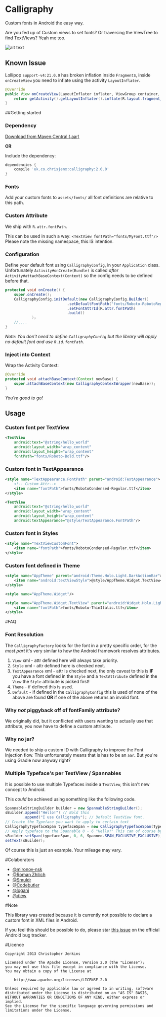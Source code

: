 Calligraphy
===========

Custom fonts in Android the easy way.

Are you fed up of Custom views to set fonts? Or traversing the ViewTree to find TextViews? Yeah me too.

![alt text](https://github.com/chrisjenx/Calligraphy/raw/master/screenshot.png "ScreenShot Of Font Samples")

## Known Issue

Lollipop `support-v4:21.0.0` has broken inflation inside `Fragment`s, inside `onCreateView` you need
to inflate using the activity `LayoutInflater`.

```java
@Override
public View onCreateView(LayoutInflater inflater, ViewGroup container, Bundle state) {
    return getActivity().getLayoutInflater().inflate(R.layout.fragment_main, container, false);
}
```

##Getting started

### Dependency

[Download from Maven Central (.aar)](http://search.maven.org/remotecontent?filepath=uk/co/chrisjenx/calligraphy/2.0.0/calligraphy-2.0.0.aar)

__OR__

Include the dependency:

```groovy
dependencies {
    compile 'uk.co.chrisjenx:calligraphy:2.0.0'
}
```
### Fonts

Add your custom fonts to `assets/fonts/` all font definitions are relative to this path. 

### Custom Attribute

We ship with `R.attr.fontPath`.

This can be used in such a way: `<TextView fontPath="fonts/MyFont.ttf"/>` Please note the missing
namespace, this IS intention.

### Configuration

Define your default font using `CalligraphyConfig`, in your `Application` class.
Unfortunately `Activity#onCreate(Bundle)` is called _after_ `Activity#attachBaseContext(Context)` so
the config needs to be defined before that.

```java
protected void onCreate() {
    super.onCreate();
    CalligraphyConfig.initDefault(new CalligraphyConfig.Builder()
                            .setDefaultFontPath("fonts/Roboto-RobotoRegular.ttf")
                            .setFontAttrId(R.attr.fontPath)
                            .build()
            );
    //....
}
```
_Note: You don't need to define `CalligraphyConfig` but the library will apply
no default font and use `R.id.fontPath`._

### Inject into Context

Wrap the Activity Context:

```java
@Override
protected void attachBaseContext(Context newBase) {
    super.attachBaseContext(new CalligraphyContextWrapper(newBase));
}
```

_You're good to go!_


## Usage

### Custom font per TextView

```xml
<TextView
    android:text="@string/hello_world"
    android:layout_width="wrap_content"
    android:layout_height="wrap_content"
    fontPath="fonts/Roboto-Bold.ttf"/>
```

### Custom font in TextAppearance


```xml
<style name="TextAppearance.FontPath" parent="android:TextAppearance">
    <!-- Custom Attr-->
    <item name="fontPath">fonts/RobotoCondensed-Regular.ttf</item>
</style>
```

```xml
<TextView
    android:text="@string/hello_world"
    android:layout_width="wrap_content"
    android:layout_height="wrap_content"
    android:textAppearance="@style/TextAppearance.FontPath"/>

```

### Custom font in Styles


```xml
<style name="TextViewCustomFont">
    <item name="fontPath">fonts/RobotoCondensed-Regular.ttf</item>
</style>
```

### Custom font defined in Theme

```xml
<style name="AppTheme" parent="android:Theme.Holo.Light.DarkActionBar">
    <item name="android:textViewStyle">@style/AppTheme.Widget.TextView</item>
</style>

<style name="AppTheme.Widget"/>

<style name="AppTheme.Widget.TextView" parent="android:Widget.Holo.Light.TextView">
    <item name="fontPath">fonts/Roboto-ThinItalic.ttf</item>
</style>
```


#FAQ

### Font Resolution 

The `CalligraphyFactory` looks for the font in a pretty specific order, for the _most part_ it's
 very similar to how the Android framework resolves attributes.
 
1. `View` xml - attr defined here will always take priority.
2. `Style` xml - attr defined here is checked next.
3. `TextAppearance` xml - attr is checked next, the only caveat to this is **IF** you have a font 
 defined in the `Style` and a `TextAttribute` defined in the `View` the `Style` attribute is picked first!
4. `Theme` - if defined this is used.
5. `Default` - if defined in the `CalligraphyConfig` this is used of none of the above are found 
**OR** if one of the above returns an invalid font. 

### Why *not* piggyback off of fontFamily attribute?

We originally did, but it conflicted with users wanting to actually use that attribute, you now 
have to define a custom attribute.

### Why no jar?

We needed to ship a custom ID with Calligraphy to improve the Font Injection flow. This
unfortunately means that is has to be an `aar`. But you're using Gradle now anyway right?

### Multiple Typeface's per TextView / Spannables

It is possible to use multiple Typefaces inside a `TextView`, this isn't new concept to Android.

This _could_ be achieved using something like the following code.

```java
SpannableStringBuilder builder = new SpannableStringBuilder();
sBuilder.append("Hello!") // Bold this
        .append("I use Calligraphy"); // Default TextView font.
// Create the Typeface you want to apply to certain text
CalligraphyTypefaceSpan typefaceSpan = new CalligraphyTypefaceSpan(TypefaceUtils.load(getAssets(), "fonts/Roboto-Bold.ttf");
// Apply typeface to the Spannable 0 - 6 "Hello!" This can of course by dynamic.
sBuilder.setSpan(typefaceSpan, 0, 6, Spanned.SPAN_EXCLUSIVE_EXCLUSIVE);
setText(sBuilder);
```
Of course this is just an example. Your mileage may vary.

#Colaborators

- [@mironov-nsk](https://github.com/mironov-nsk)
- [@Roman Zhilich](https://github.com/RomanZhilich)
- [@Smuldr](https://github.com/Smuldr)
- [@Codebutler](https://github.com/codebutler)
- [@loganj](https://github.com/loganj)
- [@dlew](https://github.com/dlew)

#Note

This library was created because it is currently not possible to declare a custom font in XML files in Android.

If you feel this should be possible to do, please star [this issue](https://code.google.com/p/android/issues/detail?id=1087) on the official Android bug tracker.

#Licence

    Copyright 2013 Christopher Jenkins
    
    Licensed under the Apache License, Version 2.0 (the "License");
    you may not use this file except in compliance with the License.
    You may obtain a copy of the License at
    
        http://www.apache.org/licenses/LICENSE-2.0
    
    Unless required by applicable law or agreed to in writing, software
    distributed under the License is distributed on an "AS IS" BASIS,
    WITHOUT WARRANTIES OR CONDITIONS OF ANY KIND, either express or implied.
    See the License for the specific language governing permissions and
    limitations under the License.
